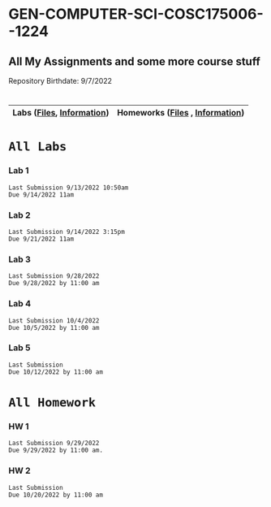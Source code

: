 # GEN-COMPUTER-SCI-COSC175006--1224
## All My Assignments and some more course stuff
Repository Birthdate: 9/7/2022


#
| Labs ([Files](https://github.com/Bab-exe/GEN-COMPUTER-SCI-COSC175006--1224/tree/Assignments/Labs), [Information](https://github.com/Bab-exe/GEN-COMPUTER-SCI-COSC175006--1224/blob/Assignments/ReadME.md#all-labs)) | Homeworks ([Files](https://github.com/Bab-exe/GEN-COMPUTER-SCI-COSC175006--1224/tree/Assignments/Homeworks) , [Information](https://github.com/Bab-exe/GEN-COMPUTER-SCI-COSC175006--1224/blob/Assignments/ReadME.md#all-homework)) 
| - | - |


# **`All Labs`**
### Lab 1
    Last Submission 9/13/2022 10:50am
    Due 9/14/2022 11am
 ### Lab 2
    Last Submission 9/14/2022 3:15pm
    Due 9/21/2022 11am
 ### Lab 3
    Last Submission 9/28/2022
    Due 9/28/2022 by 11:00 am
 ### Lab 4
    Last Submission 10/4/2022
    Due 10/5/2022 by 11:00 am
 ### Lab 5 
    Last Submission 
    Due 10/12/2022 by 11:00 am

# **`All Homework`**
### HW 1
    Last Submission 9/29/2022
    Due 9/29/2022 by 11:00 am.
### HW 2
    Last Submission
    Due 10/20/2022 by 11:00 am








